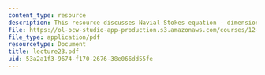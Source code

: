 ```yaml
---
content_type: resource
description: This resource discusses Navial-Stokes equation - dimensional formula.
file: https://ol-ocw-studio-app-production.s3.amazonaws.com/courses/12-520-geodynamics-fall-2006/53a2a1f39674f170267638e066dd55fe_lecture23.pdf
file_type: application/pdf
resourcetype: Document
title: lecture23.pdf
uid: 53a2a1f3-9674-f170-2676-38e066dd55fe
---
```

